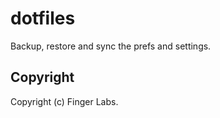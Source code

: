 # dotfiles
Backup, restore and sync the prefs and settings.

## Copyright
Copyright (c) Finger Labs.